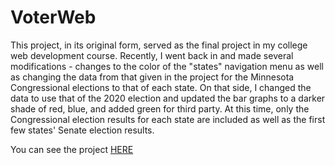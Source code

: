 # VoterWeb

This project, in its original form, served as the final project in my college web development course. Recently, I went back in and made several modifications - changes to the color of the "states" navigation menu as well as changing the data from that given in the project for the Minnesota Congressional elections to that of each state. On that side, I changed the data to use that of the 2020 election and updated the bar graphs to a darker shade of red, blue, and added green for third party. At this time, only the Congressional election results for each state are included as well as the first few states' Senate election results.

You can see the project <a href="https://boring-haibt-f2a43f.netlify.app/alabama.html/">HERE</a>
